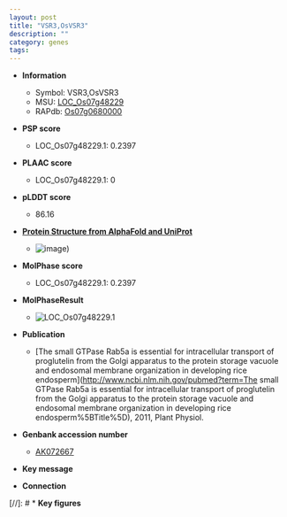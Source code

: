 ```yaml
---
layout: post
title: "VSR3,OsVSR3"
description: ""
category: genes
tags: 
---
```


* **Information**  
    + Symbol: VSR3,OsVSR3  
    + MSU: [LOC_Os07g48229](http://rice.plantbiology.msu.edu/cgi-bin/ORF_infopage.cgi?orf=LOC_Os07g48229)  
    + RAPdb: [Os07g0680000](http://rapdb.dna.affrc.go.jp/viewer/gbrowse_details/irgsp1?name=Os07g0680000)  

* **PSP score**  
    + LOC_Os07g48229.1: 0.2397 

* **PLAAC score**  
    + LOC_Os07g48229.1: 0 

* **pLDDT score**
    + 86.16

* **[Protein Structure from AlphaFold and UniProt](https://www.uniprot.org/uniprotkb/Q7XHX6/entry#structure)**
    + ![image](https://ricepsp.github.io/images/Q7/AF-Q7XHX6-F1.png))

* **MolPhase score**
    + LOC_Os07g48229.1: 0.2397

* **MolPhaseResult**
    + ![LOC_Os07g48229.1](https://ricepsp.github.io/pictures/LOC_Os07g/LOC_Os07g48229.1.png)

* **Publication**  
    + [The small GTPase Rab5a is essential for intracellular transport of proglutelin from the Golgi apparatus to the protein storage vacuole and endosomal membrane organization in developing rice endosperm](http://www.ncbi.nlm.nih.gov/pubmed?term=The small GTPase Rab5a is essential for intracellular transport of proglutelin from the Golgi apparatus to the protein storage vacuole and endosomal membrane organization in developing rice endosperm%5BTitle%5D), 2011, Plant Physiol.

* **Genbank accession number**  
    + [AK072667](http://www.ncbi.nlm.nih.gov/nuccore/AK072667)

* **Key message**  

* **Connection**  

[//]: # * **Key figures**  


